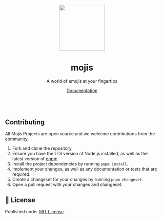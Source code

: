 <p align="center">
<a href="https://mojis.dev">
<img src="https://api.mojis.dev/random-emoji.png" height="150">
</a>
</p>

<h1 align="center">
mojis
</h1>
<p align="center">
A world of emojis at your fingertips
<p>

<p align="center">
 <a href="https://docs.mojis.dev">Documentation</a>
</p>
<h4 align="center">

</h4>
<br>
<br>

## Contributing

All Mojis Projects are open source and we welcome contributions from the
community.

1. Fork and clone the repository
2. Ensure you have the LTS version of Node.js installed, as well as the latest
   version of [pnpm](https://pnpm.io).
3. Install the project dependencies by running `pnpm install`.
4. Implement your changes, as well as any documentation or tests that are
   required.
5. Create a changeset for your changes by running `pnpm changeset`.
6. Open a pull request with your changes and changeset.

## 📄 License

Published under [MIT License](./LICENSE).

